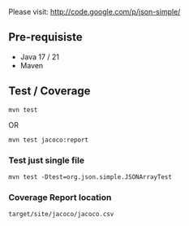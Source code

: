 Please visit:
http://code.google.com/p/json-simple/

## Pre-requisiste

- Java 17 / 21
- Maven

## Test / Coverage

```terminal
mvn test
```

OR

```terminal
mvn test jacoco:report
```

### Test just single file

```terminal
mvn test -Dtest=org.json.simple.JSONArrayTest
```

### Coverage Report location

`target/site/jacoco/jacoco.csv`
